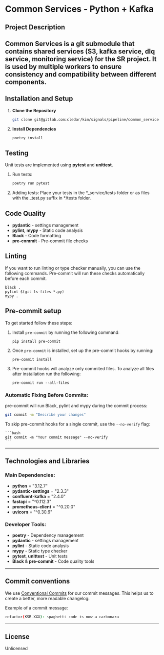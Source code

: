 # Common Services - Python + Kafka

## Project Description

**Common Services** is a git submodule that contains shared services (S3, kafka service, dlq service, monitoring service) for the SR project. It is used by multiple workers to ensure consistency and compatibility between different components.
---

## Installation and Setup

1. **Clone the Repository**
   ```bash
   git clone git@gitlab.com:cledar/kim/signals/pipeline/common_services.git
   ```

2. **Install Dependencies**
   ```bash
   poetry install
   ```

## Testing

Unit tests are implemented using **pytest** and **unittest**.

1. Run tests:
   ```bash
   poetry run pytest
   ```

2. Adding tests:
   Place your tests in the *_service/tests folder or as files with the _test.py suffix in */tests folder.

## Code Quality

- **pydantic** - settings management
- **pylint**, **mypy** - Static code analysis
- **Black** - Code formatting
- **pre-commit** - Pre-commit file checks

## Linting 

If you want to run linting or type checker manually, you can use the following commands. Pre-commit will run these checks automatically before each commit.
```
black .
pylint $(git ls-files *.py)
mypy .
```

## Pre-commit setup

To get started follow these steps:

1. Install `pre-commit` by running the following command:
    ```
    pip install pre-commit
    ```

2. Once `pre-commit` is installed, set up the pre-commit hooks by running:
    ```
    pre-commit install
    ```

3. Pre-commit hooks will analyze only commited files. To analyze all files after installation run the following:
    ```
    pre-commit run --all-files
    ```


### Automatic Fixing Before Commits:
pre-commit will run Black, pylint and mypy during the commit process:

   ```bash
   git commit -m "Describe your changes"
   ```
To skip pre-commit hooks for a single commit, use the `--no-verify` flag:

    ```bash
    git commit -m "Your commit message" --no-verify
    ```

---

## Technologies and Libraries

### Main Dependencies:
 - **python** = "3.12.7"
 - **pydantic-settings** = "2.3.3"
 - **confluent-kafka** = "2.4.0"
 - **fastapi** = "^0.112.3"
 - **prometheus-client** = "^0.20.0"
 - **uvicorn** = "^0.30.6"


### Developer Tools:
- **poetry** - Dependency management
- **pydantic** - settings management
- **pylint** - Static code analysis
- **mypy** - Static type checker
- **pytest**, **unittest** - Unit tests
- **Black** & **pre-commit** - Code quality tools

---

## Commit conventions

We use [Conventional Commits](https://www.conventionalcommits.org/en/v1.0.0/) for our commit messages. This helps us to create a better, more readable changelog.

Example of a commit message:
```bash
refactor(KSR-XXX): spaghetti code is now a carbonara
```

---

## License

Unlicensed
```
